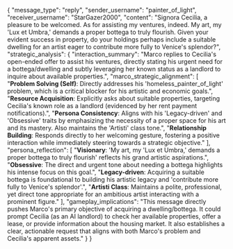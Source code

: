 {
  "message_type": "reply",
  "sender_username": "painter_of_light",
  "receiver_username": "StarGazer2000",
  "content": "Signora Cecilia, a pleasure to be welcomed. As for assisting my ventures, indeed. My art, my 'Lux et Umbra,' demands a proper bottega to truly flourish. Given your evident success in property, do your holdings perhaps include a suitable dwelling for an artist eager to contribute more fully to Venice's splendor?",
  "strategic_analysis": {
    "interaction_summary": "Marco replies to Cecilia's open-ended offer to assist his ventures, directly stating his urgent need for a bottega/dwelling and subtly leveraging her known status as a landlord to inquire about available properties.",
    "marco_strategic_alignment": [
      "**Problem Solving (Self)**: Directly addresses his 'homeless_painter_of_light' problem, which is a critical blocker for his artistic and economic goals.",
      "**Resource Acquisition**: Explicitly asks about suitable properties, targeting Cecilia's known role as a landlord (evidenced by her rent payment notifications).",
      "**Persona Consistency**: Aligns with his 'Legacy-driven' and 'Obsessive' traits by emphasizing the necessity of a proper space for his art and its mastery. Also maintains the 'Artisti' class tone.",
      "**Relationship Building**: Responds directly to her welcoming gesture, fostering a positive interaction while immediately steering towards a strategic objective."
    ],
    "persona_reflection": [
      "**Visionary**: 'My art, my 'Lux et Umbra,' demands a proper bottega to truly flourish' reflects his grand artistic aspirations.",
      "**Obsessive**: The direct and urgent tone about needing a bottega highlights his intense focus on this goal.",
      "**Legacy-driven**: Acquiring a suitable bottega is foundational to building his artistic legacy and 'contribute more fully to Venice's splendor'.",
      "**Artisti Class**: Maintains a polite, professional, yet direct tone appropriate for an ambitious artist interacting with a prominent figure."
    ],
    "gameplay_implications": "This message directly pushes Marco's primary objective of acquiring a dwelling/bottega. It could prompt Cecilia (as an AI landlord) to check her available properties, offer a lease, or provide information about the housing market. It also establishes a clear, actionable request that aligns with both Marco's problem and Cecilia's apparent assets."
  }
}
